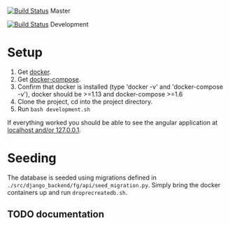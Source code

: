 [![Build Status](https://travis-ci.org/Samfundet/fg.svg?branch=master)](https://travis-ci.org/Samfundet/fg) Master

[![Build Status](https://travis-ci.org/Samfundet/fg.svg?branch=development)](https://travis-ci.org/Samfundet/fg) Development

# Setup

1. Get [docker](https://www.docker.com/products/overview).
2. Get [docker-compose](https://docs.docker.com/compose/install/).
3. Confirm that docker is installed (type 'docker -v' and 'docker-compose -v'), docker should be >=1.13 and docker-compose >=1.6
4. Clone the project, cd into the project directory.
5. Run ```bash development.sh```

If everything worked you should be able to see the angular application at [localhost and/or 127.0.0.1](http://127.0.0.1).

# Seeding
The database is seeded using migrations defined in
```./src/django_backend/fg/api/seed_migration.py```.
Simply bring the docker containers up and run ```droprecreatedb.sh```.

## TODO documentation
